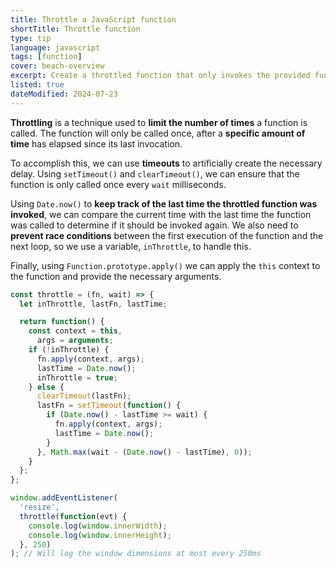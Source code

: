 ```yaml
---
title: Throttle a JavaScript function
shortTitle: Throttle function
type: tip
language: javascript
tags: [function]
cover: beach-overview
excerpt: Create a throttled function that only invokes the provided function at most once per the specified interval.
listed: true
dateModified: 2024-07-23
---
```


**Throttling** is a technique used to **limit the number of times** a function is called. The function will only be called once, after a **specific amount of time** has elapsed since its last invocation.

To accomplish this, we can use **timeouts** to artificially create the necessary delay. Using `setTimeout()` and `clearTimeout()`, we can ensure that the function is only called once every `wait` milliseconds.

Using `Date.now()` to **keep track of the last time the throttled function was invoked**, we can compare the current time with the last time the function was called to determine if it should be invoked again. We also need to **prevent race conditions** between the first execution of the function and the next loop, so we use a variable, `inThrottle`, to handle this.

Finally, using `Function.prototype.apply()` we can apply the `this` context to the function and provide the necessary arguments.

```js
const throttle = (fn, wait) => {
  let inThrottle, lastFn, lastTime;

  return function() {
    const context = this,
      args = arguments;
    if (!inThrottle) {
      fn.apply(context, args);
      lastTime = Date.now();
      inThrottle = true;
    } else {
      clearTimeout(lastFn);
      lastFn = setTimeout(function() {
        if (Date.now() - lastTime >= wait) {
          fn.apply(context, args);
          lastTime = Date.now();
        }
      }, Math.max(wait - (Date.now() - lastTime), 0));
    }
  };
};

window.addEventListener(
  'resize',
  throttle(function(evt) {
    console.log(window.innerWidth);
    console.log(window.innerHeight);
  }, 250)
); // Will log the window dimensions at most every 250ms
```
